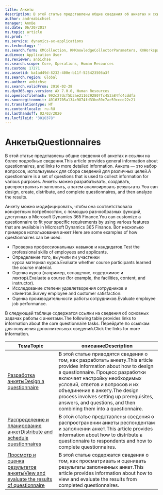 ```yaml
---
title: Анкеты
description: В этой статье представлены общие сведения об анкетах и ссылки на более подробные сведения. Анкета — это набор вопросов, используемых для сбора сведений для различных целей. Анкеты можно разрабатывать, создавать, распространять и заполнять, а затем анализировать результаты.
author: andreabichsel
manager: AnnBe
ms.date: 06/20/2017
ms.topic: article
ms.prod: ''
ms.service: dynamics-ax-applications
ms.technology: ''
ms.search.form: KMCollection, KMKnowledgeCollectorParameters, KmWorkspace
audience: Application User
ms.reviewer: anbichse
ms.search.scope: Core, Operations, Human Resources
ms.custom: 17271
ms.assetid: ba1ad49d-8232-400e-b11f-525423506a3f
ms.search.region: Global
ms.author: anbichse
ms.search.validFrom: 2016-02-28
ms.dyn365.ops.version: AX 7.0.0, Human Resources
ms.openlocfilehash: 992c27dcf5b3ae2116292807fc452a84fc4cddfa
ms.sourcegitcommit: 40163705a134c9874fd33be80c7ae59ccce22c21
ms.translationtype: HT
ms.contentlocale: ru-RU
ms.lasthandoff: 02/03/2020
ms.locfileid: "3010378"
---
```

# <a name="questionnaires"></a><span data-ttu-id="59ab1-105">Анкеты</span><span class="sxs-lookup"><span data-stu-id="59ab1-105">Questionnaires</span></span>

<span data-ttu-id="59ab1-106">В этой статье представлены общие сведения об анкетах и ссылки на более подробные сведения.</span><span class="sxs-lookup"><span data-stu-id="59ab1-106">This article provides general information about questionnaires, and links to more detailed information.</span></span> <span data-ttu-id="59ab1-107">Анкета — это набор вопросов, используемых для сбора сведений для различных целей.</span><span class="sxs-lookup"><span data-stu-id="59ab1-107">A questionnaire is a set of questions that is used to collect information for various purposes.</span></span> <span data-ttu-id="59ab1-108">Анкеты можно разрабатывать, создавать, распространять и заполнять, а затем анализировать результаты.</span><span class="sxs-lookup"><span data-stu-id="59ab1-108">You can design, create, distribute, and complete questionnaires, and then analyze the results.</span></span> 

<span data-ttu-id="59ab1-109">Анкету можно модифицировать, чтобы она соответствовала конкретным потребностям, с помощью разнообразных функций, доступных в Microsoft Dynamics 365 Finance.</span><span class="sxs-lookup"><span data-stu-id="59ab1-109">You can customize a questionnaire to fit your specific requirements by using various features that are available in Microsoft Dynamics 365 Finance.</span></span> <span data-ttu-id="59ab1-110">Вот несколько примеров использования анкет:</span><span class="sxs-lookup"><span data-stu-id="59ab1-110">Here are some examples of how questionnaires can be used:</span></span>

-   <span data-ttu-id="59ab1-111">Проверка профессиональных навыков и кандидатов.</span><span class="sxs-lookup"><span data-stu-id="59ab1-111">Test the professional skills of employees and applicants.</span></span>
-   <span data-ttu-id="59ab1-112">Определение того, выучили ли участники курса материал курса.</span><span class="sxs-lookup"><span data-stu-id="59ab1-112">Evaluate whether course participants learned the course material.</span></span>
-   <span data-ttu-id="59ab1-113">Оценка курса (например, оснащение, содержимое и лектор).</span><span class="sxs-lookup"><span data-stu-id="59ab1-113">Evaluate a course (for example, the facilities, content, and instructor).</span></span>
-   <span data-ttu-id="59ab1-114">Исследование степени удовлетворения сотрудников и клиентов.</span><span class="sxs-lookup"><span data-stu-id="59ab1-114">Survey employee and customer satisfaction.</span></span>
-   <span data-ttu-id="59ab1-115">Оценка производительности работы сотрудников.</span><span class="sxs-lookup"><span data-stu-id="59ab1-115">Evaluate employee job performance.</span></span>

<span data-ttu-id="59ab1-116">В следующей таблице содержатся ссылки на сведения об основных задачах работы с анкетами.</span><span class="sxs-lookup"><span data-stu-id="59ab1-116">The following table provides links to information about the core questionnaire tasks.</span></span> <span data-ttu-id="59ab1-117">Перейдите по ссылкам для получения дополнительных сведений.</span><span class="sxs-lookup"><span data-stu-id="59ab1-117">Click the links for more information.</span></span>

| <span data-ttu-id="59ab1-118">Тема</span><span class="sxs-lookup"><span data-stu-id="59ab1-118">Topic</span></span>| <span data-ttu-id="59ab1-119">описание</span><span class="sxs-lookup"><span data-stu-id="59ab1-119">Description</span></span>|
|------|------------|
| [<span data-ttu-id="59ab1-120">Разработка анкеты</span><span class="sxs-lookup"><span data-stu-id="59ab1-120">Design a questionnaire</span></span>](hr-learning-design-questionnaires.md) | <span data-ttu-id="59ab1-121">В этой статье приводятся сведения о том, как разработать анкету.</span><span class="sxs-lookup"><span data-stu-id="59ab1-121">This article provides information about how to design a questionnaire.</span></span> <span data-ttu-id="59ab1-122">Процесс разработки включает настройку необходимых условий, ответов и вопросов и их объединение в анкету.</span><span class="sxs-lookup"><span data-stu-id="59ab1-122">The design process involves setting up prerequisites, answers, and questions, and then combining them into a questionnaire.</span></span> |
| [<span data-ttu-id="59ab1-123">Распределение и планирование анкет</span><span class="sxs-lookup"><span data-stu-id="59ab1-123">Distribute and schedule questionnaires</span></span>](hr-learning-distribute-questionnaires.md) | <span data-ttu-id="59ab1-124">В этой статье представлены сведения о распространении анкеты респондентам и заполнении анкет.</span><span class="sxs-lookup"><span data-stu-id="59ab1-124">This article provides information about how to distribute a questionnaire to respondents and how to complete questionnaires.</span></span> |
| [<span data-ttu-id="59ab1-125">Просмотр и оценка результатов анкеты</span><span class="sxs-lookup"><span data-stu-id="59ab1-125">View and evaluate the results of questionnaire</span></span>](hr-learning-evaluate-questionnaire-results.md) | <span data-ttu-id="59ab1-126">В этой статье содержатся сведения о том, как просматривать и оценивать результаты заполненных анкет.</span><span class="sxs-lookup"><span data-stu-id="59ab1-126">This article provides information about how to view and evaluate the results from completed questionnaires.</span></span> |
